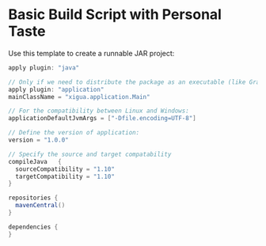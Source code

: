 # Basic Build Script with Personal Taste

Use this template to create a runnable JAR project:

```gradle
apply plugin: "java"

// Only if we need to distribute the package as an executable (like Gradle):
apply plugin: "application"
mainClassName = "xigua.application.Main"

// For the compatibility between Linux and Windows:
applicationDefaultJvmArgs = ["-Dfile.encoding=UTF-8"]

// Define the version of application:
version = "1.0.0"

// Specify the source and target compatability
compileJava   {
  sourceCompatibility = "1.10"
  targetCompatibility = "1.10"
}

repositories {
  mavenCentral()
}

dependencies {
}
```
